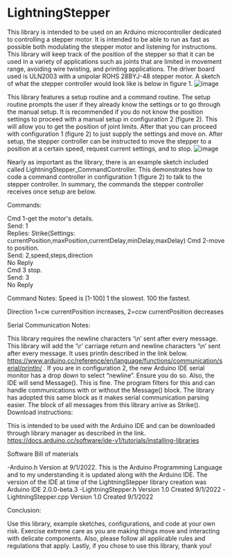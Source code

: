 # LightningStepper
  This library is intended to be used on an Arduino microcontroller dedicated to controlling a stepper motor. It is intended to be able to run as fast as possible both modulating the stepper motor and listening for instructions. This library will keep track of the position of the stepper so that it can be used in a variety of applications such as joints that are limited in movement range, avoiding wire twisting, and printing applications. The driver board used is ULN2003 with a unipolar ROHS 28BYJ-48 stepper motor. A sketch of what the stepper controller would look like is below in figure 1.
![image](https://user-images.githubusercontent.com/62961062/187962426-64dd087f-8b12-4b27-abb2-20dabaf72682.png)

This library features a setup routine and a command routine. The setup routine prompts the user if they already know the settings or to go through the manual setup. It is recommended if you do not know the position settings to proceed with a manual setup in configuration 2 (figure 2). This will allow you to get the position of joint limits. After that you can proceed with configuration 1 (figure 2) to just supply the settings and move on. After setup, the stepper controller can be instructed to move the stepper to a position at a certain speed, request current settings, and to stop.
![image](https://user-images.githubusercontent.com/62961062/187963050-2b6200fd-7d73-456b-bc7e-75c22da09f01.png)

Nearly as important as the library, there is an example sketch included called LightningStepper_CommandController. This demonstrates how to code a command controller in configuration 1 (figure 2) to talk to the stepper controller. In summary, the commands the stepper controller receives once setup are below.

Commands:

Cmd 1-get the motor's details.  
Send: 1      
Replies: Strike(Settings: currentPosition,maxPosition,currentDelay,minDelay,maxDelay)
Cmd 2-move to position.            
Send: 2,speed,steps,direction     
No Reply              
Cmd 3 stop.             
Send: 3         
No Reply

Command Notes:
Speed is [1-100]   1 the slowest. 100 the fastest.

Direction 1=cw currentPosition increases, 2=ccw currentPosition decreases

Serial Communication Notes:	

  This library requires the newline characters ‘\n’ sent after every message. This library will add the ‘\r’ carriage return and newline characters ‘\n’ sent after every message. It uses println described in the link below.
https://www.arduino.cc/reference/en/language/functions/communication/serial/println/ .
  If you are in configuration 2, the new Arduino IDE serial monitor has a drop down to select “newline”. Ensure you do so. Also, the IDE will send Message(<whatever you typed>). This is fine. The program filters for this and can handle communications with or without the Message() block. The library has adopted this same block as it makes serial communication parsing easier. The block of all messages from this library arrive as Strike(<the response>).
Download instructions:
  
This is intended to be used with the Arduino IDE and can be downloaded through library manager as described in the link.
https://docs.arduino.cc/software/ide-v1/tutorials/installing-libraries

Software Bill of materials
  
-Arduino.h   Version at 9/1/2022. This is the Arduino Programming Language and to my understanding it is updated along with the Arduino IDE. The version of the IDE at time of the LightningStepper library creation was Arduino IDE 2.0.0-beta.3
-LightningStepper.h  Version 1.0 Created 9/1/2022
-LightningStepper.cpp  Version 1.0 Created 9/1/2022

Conclusion:
  
Use this library, example sketches, configurations, and code at your own risk. Exercise extreme care as you are making things move and interacting with delicate components. Also, please follow all applicable rules and regulations that apply. Lastly, if you chose to use this library, thank you! 

